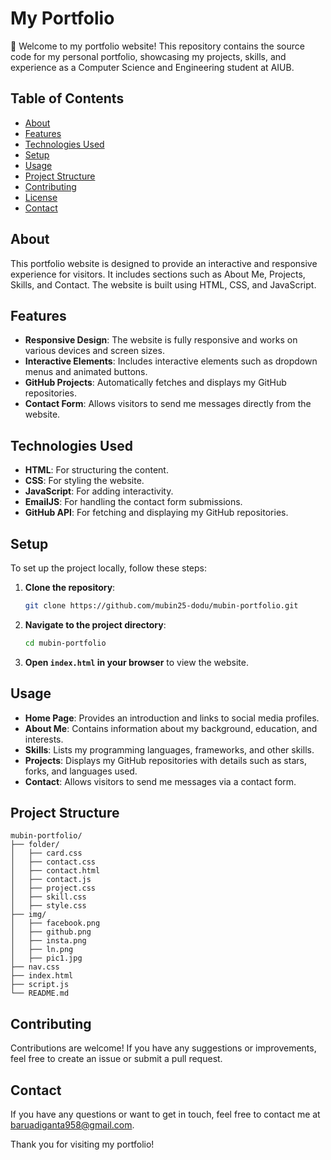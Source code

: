 # My Portfolio

🚀 Welcome to my portfolio website! This repository contains the source code for my personal portfolio, showcasing my projects, skills, and experience as a Computer Science and Engineering student at AIUB.

## Table of Contents
- [About](#about)
- [Features](#features)
- [Technologies Used](#technologies-used)
- [Setup](#setup)
- [Usage](#usage)
- [Project Structure](#project-structure)
- [Contributing](#contributing)
- [License](#license)
- [Contact](#contact)

## About
This portfolio website is designed to provide an interactive and responsive experience for visitors. It includes sections such as About Me, Projects, Skills, and Contact. The website is built using HTML, CSS, and JavaScript.

## Features
- **Responsive Design**: The website is fully responsive and works on various devices and screen sizes.
- **Interactive Elements**: Includes interactive elements such as dropdown menus and animated buttons.
- **GitHub Projects**: Automatically fetches and displays my GitHub repositories.
- **Contact Form**: Allows visitors to send me messages directly from the website.

## Technologies Used
- **HTML**: For structuring the content.
- **CSS**: For styling the website.
- **JavaScript**: For adding interactivity.
- **EmailJS**: For handling the contact form submissions.
- **GitHub API**: For fetching and displaying my GitHub repositories.

## Setup
To set up the project locally, follow these steps:

1. **Clone the repository**:
    ```bash
    git clone https://github.com/mubin25-dodu/mubin-portfolio.git
    ```

2. **Navigate to the project directory**:
    ```bash
    cd mubin-portfolio
    ```

3. **Open `index.html` in your browser** to view the website.

## Usage
- **Home Page**: Provides an introduction and links to social media profiles.
- **About Me**: Contains information about my background, education, and interests.
- **Skills**: Lists my programming languages, frameworks, and other skills.
- **Projects**: Displays my GitHub repositories with details such as stars, forks, and languages used.
- **Contact**: Allows visitors to send me messages via a contact form.

## Project Structure
```
mubin-portfolio/
├── folder/
│   ├── card.css
│   ├── contact.css
│   ├── contact.html
│   ├── contact.js
│   ├── project.css
│   ├── skill.css
│   ├── style.css
├── img/
│   ├── facebook.png
│   ├── github.png
│   ├── insta.png
│   ├── ln.png
│   ├── pic1.jpg
├── nav.css
├── index.html
├── script.js
└── README.md
```

## Contributing
Contributions are welcome! If you have any suggestions or improvements, feel free to create an issue or submit a pull request.

## Contact
If you have any questions or want to get in touch, feel free to contact me at [baruadiganta958@gmail.com](baruadiganta958@gmail.com).

Thank you for visiting my portfolio!




